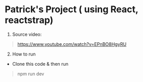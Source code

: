 # Patrick's Project ( using React, reactstrap)

1. Source video:

> https://www.youtube.com/watch?v=EPnBO8HgyRU

2. How to run

- Clone this code & then run

> npm run dev

